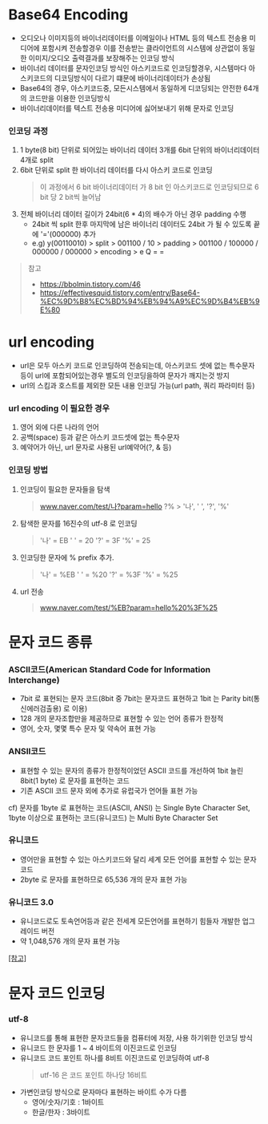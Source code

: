 # Base64 Encoding
* 오디오나 이미지등의 바이너리데이터를 이메일이나 HTML 등의 텍스트 전송용 미디어에 포함시켜 전송할경우 이를 전송받는 클라이언트의 시스템에 상관없이 동일한 이미지/오디오 출력결과를 보장해주는 인코딩 방식
* 바이너리 데이터를 문자인코딩 방식인 아스키코드로 인코딩할경우, 시스템마다 아스키코드의 디코딩방식이 다르기 떄문에 바이너리데이터가 손상됨
* Base64의 경우, 아스키코드중, 모든시스템에서 동일하게 디코딩되는 안전한 64개의 코드만을 이용한 인코딩방식
* 바이너리데이터를 텍스트 전송용 미디어에 싫어보내기 위해 문자로 인코딩

### 인코딩 과정
1. 1 byte(8 bit) 단위로 되어있는 바이너리 데이터 3개를 6bit 단위의 바이너리데이터 4개로 split
2. 6bit 단위로 split 한 바이너리 데이터를 다시 아스키 코드로 인코딩
   > 이 과정에서 6 bit 바이너리데이터 가 8 bit 인 아스키코드로 인코딩되므로 6 bit 당 2 bit씩 늘어남
3. 전체 바이너리 데이터 길이가 24bit(6 * 4)의 배수가 아닌 경우 padding 수행
   * 24bit 씩 split 한후 마지막에 남은 바이너리 데이터도 24bit 가 될 수 있도록 끝에 '='(000000) 추가
   * e.g) y(00110010) > split > 001100 / 10 > padding > 001100 / 100000 / 000000 / 000000 > encoding > e Q = = 
   
> 참고
> * https://bbolmin.tistory.com/46
> * https://effectivesquid.tistory.com/entry/Base64-%EC%9D%B8%EC%BD%94%EB%94%A9%EC%9D%B4%EB%9E%80

# url encoding
* url은 모두 아스키 코드로 인코딩하여 전송되는데, 아스키코드 셋에 없는 특수문자등이 url에 포함되어있는경우 별도의 인코딩을하여 문자가 깨지는것 방지
* url의 스킴과 호스트를 제외한 모든 내용 인코딩 가능(url path, 쿼리 파라미터 등) 

### url encoding 이 필요한 경우
1. 영어 외에 다른 나라의 언어
2. 공백(space) 등과 같은 아스키 코드셋에 없는 특수문자
3. 예약어가 아닌, url 문자로 사용된 url예약어(?, & 등)

### 인코딩 방법
1. 인코딩이 필요한 문자들을 탐색
   > www.naver.com/test/나?param=hello ?% > '나', ' ', '?', '%'

2. 탐색한 문자를 16진수의 utf-8 로 인코딩
   > '나' = EB
   > ' ' = 20
   > '?' = 3F
   > '%' = 25
   
3. 인코딩한 문자에 % prefix 추가.
   > '나' = %EB
   > ' ' = %20
   > '?' = %3F
   > '%' = %25

4. url 전송
   > www.naver.com/test/%EB?param=hello%20%3F%25

# 문자 코드 종류
### ASCII코드(American Standard Code for Information Interchange)
* 7bit 로 표현되는 문자 코드(8bit 중 7bit는 문자코드 표현하고 1bit 는 Parity bit(통신에러검출용) 로 이용)
* 128 개의 문자조합만을 제공하므로 표현할 수 있는 언어 종류가 한정적
* 영어, 숫자, 몇몇 특수 문자 및 약속어 표현 가능

### ANSII코드
* 표현할 수 있는 문자의 종류가 한정적이었던 ASCII 코드를 개선하여 1bit 늘린 8bit(1 byte) 로 문자를 표현하는 코드
* 기존 ASCII 코드 문자 외에 추가로 유럽국가 언어들 표현 가능

cf) 문자를 1byte 로 표현하는 코드(ASCII, ANSI) 는 Single Byte Character Set, 1byte 이상으로 표현하는 코드(유니코드) 는 Multi Byte Character Set

### 유니코드
* 영어만을 표현할 수 있는 아스키코드와 달리 세계 모든 언어를 표현할 수 있는 문자코드
* 2byte 로 문자를 표현하므로 65,536 개의 문자 표현 가능

### 유니코드 3.0
* 유니코드로도 토속언어등과 같은 전세계 모든언어를 표현하기 힘들자 개발한 업그레이드 버전
* 약 1,048,576 개의 문자 표현 가능

[[참고]](https://whatisthenext.tistory.com/103)

# 문자 코드 인코딩
### utf-8
* 유니코드를 통해 표현한 문자코드들을 컴퓨터에 저장, 사용 하기위한 인코딩 방식
* 유니코드 한 문자를 1 ~ 4 바이트의 이진코드로 인코딩
* 유니코드 코드 포인트 하나를 8비트 이진코드로 인코딩하여 utf-8
   > utf-16 은 코드 포인트 하나당 16비트
* 가변인코딩 방식으로 문자마다 표현하는 바이트 수가 다름
   * 영어/숫자/기호 : 1바이트
   * 한글/한자 : 3바이트
   